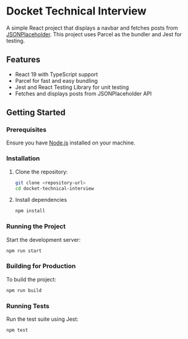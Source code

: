 # Docket Technical Interview

A simple React project that displays a navbar and fetches posts from [JSONPlaceholder](https://jsonplaceholder.typicode.com/). This project uses Parcel as the bundler and Jest for testing.

## Features

- React 19 with TypeScript support
- Parcel for fast and easy bundling
- Jest and React Testing Library for unit testing
- Fetches and displays posts from JSONPlaceholder API

## Getting Started

### Prerequisites

Ensure you have [Node.js](https://nodejs.org/) installed on your machine.

### Installation

1. Clone the repository:
   ```sh
   git clone <repository-url>
   cd docket-technical-interview
   ```
2. Install dependencies
   ```sh
   npm install
   ```

### Running the Project

Start the development server:

```sh
npm run start
```

### Building for Production

To build the project:

```sh
npm run build
```

### Running Tests

Run the test suite using Jest:

```sh
npm test
```
